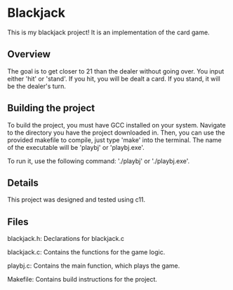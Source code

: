 # Blackjack

This is my blackjack project! It is an implementation of the card game.


## Overview

The goal is to get closer to 21 than the dealer without going over. You input either 'hit' or 'stand'. If you hit, you will be dealt a card. If you stand, it will be the dealer's turn.


## Building the project

To build the project, you must have GCC installed on your system. Navigate to the directory you have the project downloaded in. Then, you can use the provided makefile to compile, just type 'make' into the terminal. The name of the executable will be 'playbj' or 'playbj.exe'.

To run it, use the following command: './playbj' or './playbj.exe'.

 
## Details

This project was designed and tested using c11. 


## Files

blackjack.h: Declarations for blackjack.c

blackjack.c: Contains the functions for the game logic.

playbj.c: Contains the main function, which plays the game.

Makefile: Contains build instructions for the project.
